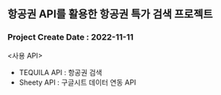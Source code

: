 ## 항공권 API를 활용한 항공권 특가 검색 프로젝트

### Project Create Date : 2022-11-11

<사용 API>
* TEQUILA API : 항공권 검색
* Sheety API : 구글시트 데이터 연동 API